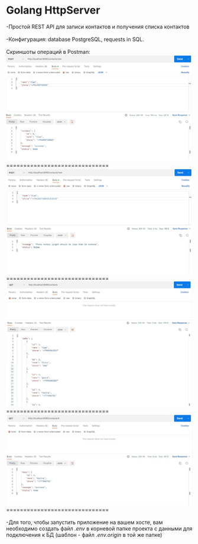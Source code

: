 # Golang HttpServer

<div>-Простой REST API для записи контактов и получения списка контактов</div>
<br>
<div>-Конфигурация: database PostgreSQL, requests in SQL.</div>
<br>
<div>
    <div>Скриншоты операций в Postman:</div>
    <img src="pics/POST1.jpg" alt="main_page">
    <br>
    <div>==============================</div>
    <img src="pics/POST2.jpg" alt="main_page">
    <br>
    <div>==============================</div>
    <img src="pics/GETALL.jpg" alt="main_page">
    <br>
    <div>==============================</div>
    <img src="pics/GETONE.jpg" alt="main_page">
    <br>
    <div>==============================</div>
</div>
<br>
<div>-Для того, чтобы запустить приложение на вашем хосте, вам необходимо создать файл <i>.env</i> в корневой папке 
проекта с данными для подключения к БД (шаблон - файл <i>.env.origin</i>
в той же папке)</div>
